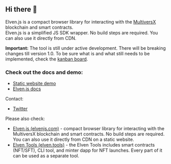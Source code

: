 ## Hi there 👋

Elven.js is a compact browser library for interacting with the [MultiversX](https://multiversx.com/) blockchain and smart contracts.  
Elven.js is a simplified JS SDK wrapper. No build steps are required. You can also use it directly from CDN.

**Important:** The tool is still under active development. There will be breaking changes till version 1.0. To be sure what is and what still needs to be implemented, check the [kanban board](https://github.com/orgs/elven-js/projects/1).

### Check out the docs and demo:
- [Static website demo](https://elvenjs.netlify.app/)
- [Elven.js docs](https://www.elvenjs.com)

Contact:
- [Twitter](https://twitter.com/JulianCwirko)

Please also check:
- [Elven.js (elvenjs.com)](https://github.com/elven-js) - compact browser library for interacting with the MultiversX blockchain and smart contracts. No build steps are required. You can also use it directly from CDN on a static website.
- [Elven Tools (elven.tools)](https://github.com/elventools) - the Elven Tools includes smart contracts (NFT/SFT), CLI tool, and minter dapp for NFT launches. Every part of it can be used as a separate tool.
